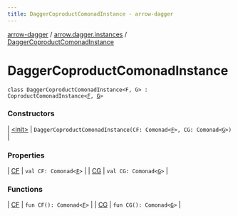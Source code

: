 ```yaml
---
title: DaggerCoproductComonadInstance - arrow-dagger
---
```


[arrow-dagger](../../index.html) / [arrow.dagger.instances](../index.html) / [DaggerCoproductComonadInstance](./index.html)

# DaggerCoproductComonadInstance

`class DaggerCoproductComonadInstance<F, G> : CoproductComonadInstance<`[`F`](index.html#F)`, `[`G`](index.html#G)`>`

### Constructors

| [&lt;init&gt;](-init-.html) | `DaggerCoproductComonadInstance(CF: Comonad<`[`F`](index.html#F)`>, CG: Comonad<`[`G`](index.html#G)`>)` |

### Properties

| [CF](-c-f.html) | `val CF: Comonad<`[`F`](index.html#F)`>` |
| [CG](-c-g.html) | `val CG: Comonad<`[`G`](index.html#G)`>` |

### Functions

| [CF](-c-f.html) | `fun CF(): Comonad<`[`F`](index.html#F)`>` |
| [CG](-c-g.html) | `fun CG(): Comonad<`[`G`](index.html#G)`>` |

